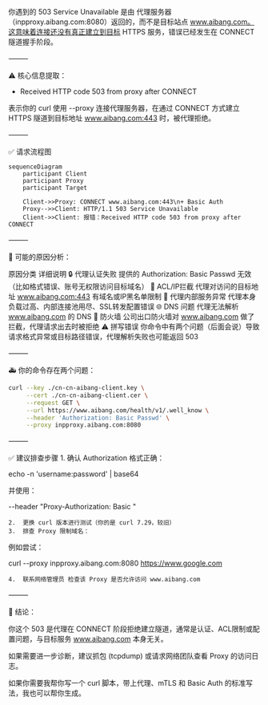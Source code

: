 你遇到的 503 Service Unavailable 是由 代理服务器（inpproxy.aibang.com:8080）返回的，而不是目标站点 www.aibang.com。这意味着连接还没有真正建立到目标 HTTPS 服务，错误已经发生在 CONNECT 隧道握手阶段。

⸻

⚠️ 核心信息提取：

* Received HTTP code 503 from proxy after CONNECT

表示你的 curl 使用 --proxy 连接代理服务器，在通过 CONNECT 方式建立 HTTPS 隧道到目标地址 www.aibang.com:443 时，被代理拒绝。

⸻

✅ 请求流程图
```mermaid
sequenceDiagram
    participant Client
    participant Proxy
    participant Target

    Client->>Proxy: CONNECT www.aibang.com:443\n+ Basic Auth
    Proxy-->>Client: HTTP/1.1 503 Service Unavailable
    Client->>Client: 报错：Received HTTP code 503 from proxy after CONNECT
```

⸻

🎯 可能的原因分析：

原因分类	详细说明
🔒 代理认证失败	提供的 Authorization: Basic Passwd 无效（比如格式错误、账号无权限访问目标域名）
🚫 ACL/IP拦截	代理对访问的目标地址 www.aibang.com:443 有域名或IP黑名单限制
🔧 代理内部服务异常	代理本身负载过高、内部连接池用尽、SSL转发配置错误
🌐 DNS 问题	代理无法解析 www.aibang.com 的 DNS
🧱 防火墙	公司出口防火墙对 www.aibang.com 做了拦截，代理请求出去时被拒绝
⚠️ 拼写错误	你命令中有两个问题（后面会说）导致请求格式异常或目标路径错误，代理解析失败也可能返回 503


⸻

🚑 你的命令存在两个问题：
```bash
curl --key ./cn-cn-aibang-client.key \
     --cert ./cn-cn-aibang-client.cer \
     --request GET \
     --url https://www.aibang.com/health/v1/.well_know \
     --header 'Authorization: Basic Passwd' \
     --proxy inpproxy.aibang.com:8080


```
⸻

✅ 建议排查步骤
	1.	确认 Authorization 格式正确：

echo -n 'username:password' | base64

并使用：

--header "Proxy-Authorization: Basic <base64-encoded>"


	2.	更换 curl 版本进行测试（你的是 curl 7.29，较旧）
	3.	排查 Proxy 限制域名：
例如尝试：

curl --proxy inpproxy.aibang.com:8080 https://www.google.com


	4.	联系网络管理员 检查该 Proxy 是否允许访问 www.aibang.com

⸻

📌 结论：

你这个 503 是代理在 CONNECT 阶段拒绝建立隧道，通常是认证、ACL限制或配置问题，与目标服务 www.aibang.com 本身无关。

如果需要进一步诊断，建议抓包 (tcpdump) 或请求网络团队查看 Proxy 的访问日志。

如果你需要我帮你写一个 curl 脚本，带上代理、mTLS 和 Basic Auth 的标准写法，我也可以帮你生成。